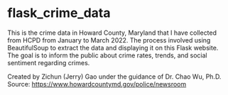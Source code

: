# flask_crime_data

This is the crime data in Howard County, Maryland that I have collected from HCPD from January to March 2022.
The process involved using BeautifulSoup to extract the data and displaying it on this Flask website.
The goal is to inform the public about crime rates, trends, and social sentiment regarding crimes.

Created by Zichun (Jerry) Gao under the guidance of Dr. Chao Wu, Ph.D.\
Source: https://www.howardcountymd.gov/police/newsroom
